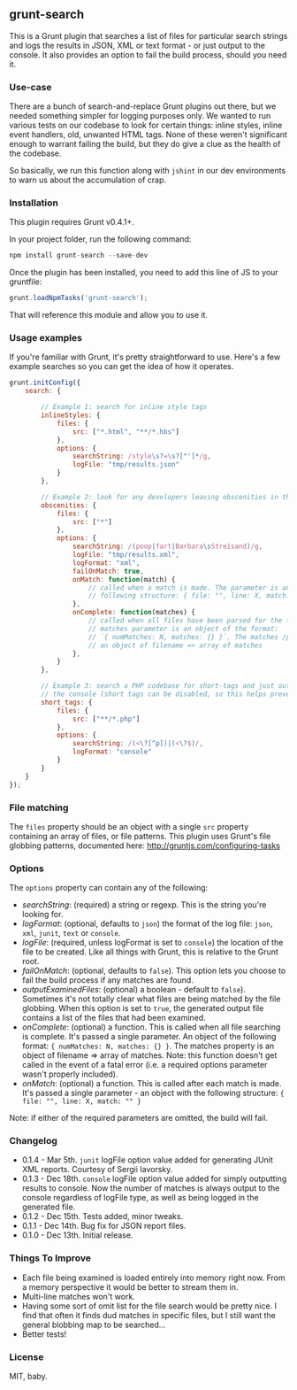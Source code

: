 ## grunt-search

This is a Grunt plugin that searches a list of files for particular search strings and logs the results in JSON, XML
or text format - or just output to the console. It also provides an option to fail the build process, should you need it.

### Use-case

There are a bunch of search-and-replace Grunt plugins out there, but we needed something simpler for logging purposes
only. We wanted to run various tests on our codebase to look for certain things: inline styles, inline event handlers,
old, unwanted HTML tags. None of these weren't significant enough to warrant failing the build, but they do give a
clue as the health of the codebase.

So basically, we run this function along with `jshint` in our dev environments to warn us about the accumulation of crap.

### Installation

This plugin requires Grunt v0.4.1+.

In your project folder, run the following command:

```js
npm install grunt-search --save-dev
```

Once the plugin has been installed, you need to add this line of JS to your gruntfile:

```js
grunt.loadNpmTasks('grunt-search');
```

That will reference this module and allow you to use it.


### Usage examples

If you're familiar with Grunt, it's pretty straightforward to use. Here's a few example searches so you can get the idea
of how it operates.

```js
grunt.initConfig({
    search: {

        // Example 1: search for inline style tags
        inlineStyles: {
            files: {
                src: ["*.html", "**/*.hbs"]
            },
            options: {
                searchString: /style\s?=\s?["']*/g,
                logFile: "tmp/results.json"
            }
        },

        // Example 2: look for any developers leaving obscenities in the codebase
        obscenities: {
            files: {
                src: ["*"]
            },
            options: {
                searchString: /(poop|fart|Barbara\sStreisand)/g,
                logFile: "tmp/results.xml",
                logFormat: "xml",
                failOnMatch: true,
                onMatch: function(match) {
                    // called when a match is made. The parameter is an object of the
                    // following structure: { file: "", line: X, match: "" }
                },
                onComplete: function(matches) {
                    // called when all files have been parsed for the target. The
                    // matches parameter is an object of the format:
                    // `{ numMatches: N, matches: {} }`. The matches /property is
                    // an object of filename => array of matches
                },
            }
        },

        // Example 3: search a PHP codebase for short-tags and just output the findings to
        // the console (short tags can be disabled, so this helps prevent them sneaking in!)
		short_tags: {
			files: {
				src: ["**/*.php"]
			},
			options: {
				searchString: /(<\?[^p])|(<\?$)/,
				logFormat: "console"
			}
		}
    }
});
```

### File matching

The `files` property should be an object with a single `src` property containing an array of files, or file patterns.
This plugin uses Grunt's file globbing patterns, documented here:
http://gruntjs.com/configuring-tasks


### Options

The `options` property can contain any of the following:

- *searchString*: (required) a string or regexp. This is the string you're looking for.
- *logFormat*: (optional, defaults to `json`) the format of the log file: `json`, `xml`, `junit`, `text` or `console`.
- *logFile*: (required, unless logFormat is set to `console`) the location of the file to be created. Like all things with
Grunt, this is relative to the Grunt root.
- *failOnMatch*: (optional, defaults to `false`). This option lets you choose to fail the build process if any matches
are found.
- *outputExaminedFiles*: (optional) a boolean - default to `false`). Sometimes it's not totally clear what files are
being matched by the file globbing. When this option is set to `true`, the generated output file contains a list of the
files that had been examined.
- *onComplete*: (optional) a function. This is called when all file searching is complete. It's passed a single parameter.
An object of the following format: `{ numMatches: N, matches: {} }`. The matches property is an object of
filename => array of matches. Note: this function doesn't get called in the event of a fatal error (i.e. a required
options parameter wasn't properly included).
- *onMatch*: (optional) a function. This is called after each match is made. It's passed a single parameter - an object
with the following structure: `{ file: "", line: X, match: "" }`

Note: if either of the required parameters are omitted, the build will fail.

### Changelog

- 0.1.4 - Mar 5th. `junit` logFile option value added for generating JUnit XML reports. Courtesy of Sergii Iavorsky.
- 0.1.3 - Dec 18th. `console` logFile option value added for simply outputting results to console. Now the number of
matches is always output to the console regardless of logFile type, as well as being logged in the generated file.
- 0.1.2 - Dec 15th. Tests added, minor tweaks.
- 0.1.1 - Dec 14th. Bug fix for JSON report files.
- 0.1.0 - Dec 13th. Initial release.

### Things To Improve

- Each file being examined is loaded entirely into memory right now. From a memory perspective it would be better to
stream them in.
- Multi-line matches won't work.
- Having some sort of omit list for the file search would be pretty nice. I find that often it finds dud matches in specific files, but I still want the general blobbing map to be searched...
- Better tests!

### License

MIT, baby.
